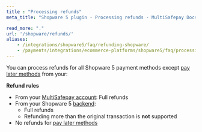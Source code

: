 ```yaml
---
title : "Processing refunds"
meta_title: "Shopware 5 plugin - Processing refunds - MultiSafepay Docs"

read_more: "."
url: '/shopware/refunds/'
aliases: 
    - /integrations/shopware5/faq/refunding-shopware/
    - /payments/integrations/ecommerce-platforms/shopware5/faq/processing-refunds/
---
```

You can process refunds for all Shopware 5 payment methods except [pay later methods](/payments/methods/billing-suite) from your:

**Refund rules**  

- From your [MultiSafepay account](/account/multisafepay-account/processing-refunds/): Full refunds 
- From your Shopware 5 [backend](/getting-started/glossary/#backend):  
    - Full refunds 
    - Refunding more than the original transaction is **not** supported
- No refunds for [pay later methods](/payment-methods/billing-suite)


